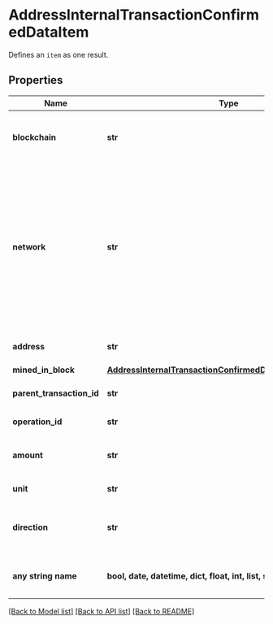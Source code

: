 # AddressInternalTransactionConfirmedDataItem

Defines an `item` as one result.

## Properties
Name | Type | Description | Notes
------------ | ------------- | ------------- | -------------
**blockchain** | **str** | Represents the specific blockchain protocol name, e.g. Ethereum, Bitcoin, etc. | 
**network** | **str** | Represents the name of the blockchain network used; blockchain networks are usually identical as technology and software, but they differ in data, e.g. - \&quot;mainnet\&quot; is the live network with actual data while networks like \&quot;testnet\&quot;, \&quot;ropsten\&quot;, \&quot;rinkeby\&quot; are test networks. | 
**address** | **str** | Defines the specific address of the internal transaction. | 
**mined_in_block** | [**AddressInternalTransactionConfirmedDataItemMinedInBlock**](AddressInternalTransactionConfirmedDataItemMinedInBlock.md) |  | 
**parent_transaction_id** | **str** | Defines the Parent Transaction&#39;s unique ID. | 
**operation_id** | **str** | Defines the specific operation&#39;s unique ID. | 
**amount** | **str** | Defines the amount of coins sent with the confirmed transaction. | 
**unit** | **str** | Defines the unit of the transaction, e.g. Gwei. | 
**direction** | **str** | Defines whether the transaction is \&quot;incoming\&quot; or \&quot;outgoing\&quot;. | 
**any string name** | **bool, date, datetime, dict, float, int, list, str, none_type** | any string name can be used but the value must be the correct type | [optional]

[[Back to Model list]](../README.md#documentation-for-models) [[Back to API list]](../README.md#documentation-for-api-endpoints) [[Back to README]](../README.md)


